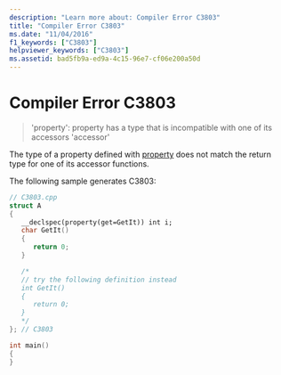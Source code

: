```yaml
---
description: "Learn more about: Compiler Error C3803"
title: "Compiler Error C3803"
ms.date: "11/04/2016"
f1_keywords: ["C3803"]
helpviewer_keywords: ["C3803"]
ms.assetid: bad5fb9a-ed9a-4c15-96e7-cf06e200a50d
---
```

# Compiler Error C3803

> 'property': property has a type that is incompatible with one of its accessors 'accessor'

The type of a property defined with [property](../../cpp/property-cpp.md) does not match the return type for one of its accessor functions.

The following sample generates C3803:

```cpp
// C3803.cpp
struct A
{
   __declspec(property(get=GetIt)) int i;
   char GetIt()
   {
      return 0;
   }

   /*
   // try the following definition instead
   int GetIt()
   {
      return 0;
   }
   */
}; // C3803

int main()
{
}
```

